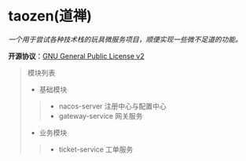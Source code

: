 taozen(道禅)
======
*一个用于尝试各种技术栈的玩具微服务项目，顺便实现一些微不足道的功能。*   

**开源协议**：[GNU General Public License v2](http://www.gnu.org/licenses/old-licenses/gpl-2.0.html)

>
> 模块列表
> + 基础模块
>> - nacos-server 注册中心与配置中心
>> - gateway-service 网关服务
> + 业务模块
>> - ticket-service 工单服务

    
